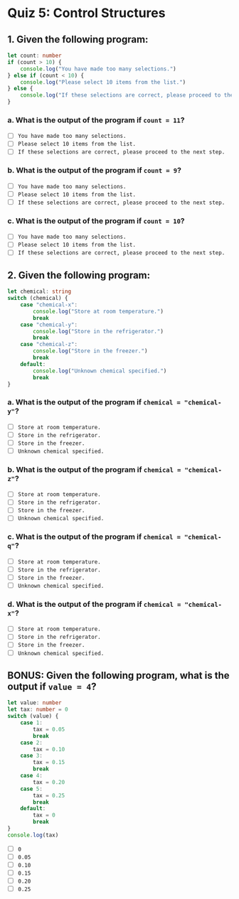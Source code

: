 # Quiz 5: Control Structures

## 1. Given the following program:

```ts
let count: number
if (count > 10) {
    console.log("You have made too many selections.")
} else if (count < 10) {
    console.log("Please select 10 items from the list.")
} else {
    console.log("If these selections are correct, please proceed to the next step.")
}
```

### a. What is the output of the program if `count = 11`?

- [ ] `You have made too many selections.`
- [ ] `Please select 10 items from the list.`
- [ ] `If these selections are correct, please proceed to the next step.`

### b. What is the output of the program if `count = 9`?

- [ ] `You have made too many selections.`
- [ ] `Please select 10 items from the list.`
- [ ] `If these selections are correct, please proceed to the next step.`

### c. What is the output of the program if `count = 10`?

- [ ] `You have made too many selections.`
- [ ] `Please select 10 items from the list.`
- [ ] `If these selections are correct, please proceed to the next step.`

## 2. Given the following program:

```ts
let chemical: string
switch (chemical) {
    case "chemical-x":
        console.log("Store at room temperature.")
        break
    case "chemical-y":
        console.log("Store in the refrigerator.")
        break
    case "chemical-z":
        console.log("Store in the freezer.")
        break
    default:
        console.log("Unknown chemical specified.")
        break
}
```

### a. What is the output of the program if `chemical = "chemical-y"`?

- [ ] `Store at room temperature.`
- [ ] `Store in the refrigerator.`
- [ ] `Store in the freezer.`
- [ ] `Unknown chemical specified.`

### b. What is the output of the program if `chemical = "chemical-z"`?

- [ ] `Store at room temperature.`
- [ ] `Store in the refrigerator.`
- [ ] `Store in the freezer.`
- [ ] `Unknown chemical specified.`

### c. What is the output of the program if `chemical = "chemical-q"`?

- [ ] `Store at room temperature.`
- [ ] `Store in the refrigerator.`
- [ ] `Store in the freezer.`
- [ ] `Unknown chemical specified.`

### d. What is the output of the program if `chemical = "chemical-x"`?

- [ ] `Store at room temperature.`
- [ ] `Store in the refrigerator.`
- [ ] `Store in the freezer.`
- [ ] `Unknown chemical specified.`

## BONUS: Given the following program, what is the output if `value = 4`?

```ts
let value: number
let tax: number = 0
switch (value) {
    case 1:
        tax = 0.05
        break
    case 2:
        tax = 0.10
    case 3:
        tax = 0.15
        break
    case 4:
        tax = 0.20
    case 5:
        tax = 0.25
        break
    default:
        tax = 0
        break
}
console.log(tax)
```

- [ ] `0`
- [ ] `0.05`
- [ ] `0.10`
- [ ] `0.15`
- [ ] `0.20`
- [ ] `0.25`
